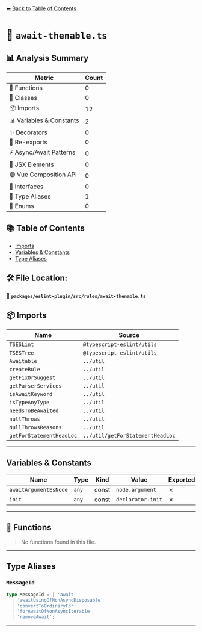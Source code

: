 [⬅️ Back to Table of Contents](../../../../index.md)

# 📄 `await-thenable.ts`

## 📊 Analysis Summary

| Metric | Count |
|--------|-------|
| 🔧 Functions | 0 |
| 🧱 Classes | 0 |
| 📦 Imports | 12 |
| 📊 Variables & Constants | 2 |
| ✨ Decorators | 0 |
| 🔄 Re-exports | 0 |
| ⚡ Async/Await Patterns | 0 |
| 💠 JSX Elements | 0 |
| 🟢 Vue Composition API | 0 |
| 📐 Interfaces | 0 |
| 📑 Type Aliases | 1 |
| 🎯 Enums | 0 |

## 📚 Table of Contents

- [Imports](#imports)
- [Variables & Constants](#variables-constants)
- [Type Aliases](#type-aliases)

## 🛠️ File Location:
📂 **`packages/eslint-plugin/src/rules/await-thenable.ts`**

## 📦 Imports

| Name | Source |
|------|--------|
| `TSESLint` | `@typescript-eslint/utils` |
| `TSESTree` | `@typescript-eslint/utils` |
| `Awaitable` | `../util` |
| `createRule` | `../util` |
| `getFixOrSuggest` | `../util` |
| `getParserServices` | `../util` |
| `isAwaitKeyword` | `../util` |
| `isTypeAnyType` | `../util` |
| `needsToBeAwaited` | `../util` |
| `nullThrows` | `../util` |
| `NullThrowsReasons` | `../util` |
| `getForStatementHeadLoc` | `../util/getForStatementHeadLoc` |


---

## Variables & Constants

| Name | Type | Kind | Value | Exported |
|------|------|------|-------|----------|
| `awaitArgumentEsNode` | `any` | const | `node.argument` | ✗ |
| `init` | `any` | const | `declarator.init` | ✗ |


---

## 🔧 Functions

> No functions found in this file.


---

## Type Aliases

### `MessageId`

```ts
type MessageId = | 'await'
  | 'awaitUsingOfNonAsyncDisposable'
  | 'convertToOrdinaryFor'
  | 'forAwaitOfNonAsyncIterable'
  | 'removeAwait';
```


---